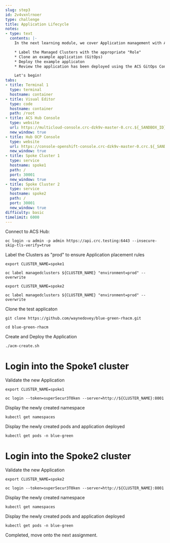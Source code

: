 ```yaml
---
slug: step3
id: 2v4vxnlrnoer
type: challenge
title: Application Lifecycle
notes:
- type: text
  contents: |-
    In the next learning module, we cover Application management with ACS and the following Concepts:

    * Label the Managed Clusters with the appropriate "Role"
    * Clone an example application (GitOps)
    * Deploy the example applicaton
    * Review the application has been deployed using the ACS GitOps Controller

    Let's begin!
tabs:
- title: Terminal 1
  type: terminal
  hostname: container
- title: Visual Editor
  type: code
  hostname: container
  path: /root
- title: ACS Hub Console
  type: website
  url: https://multicloud-console.crc-dzk9v-master-0.crc.${_SANDBOX_ID}.instruqt.io
  new_window: true
- title: Hub OCP Console
  type: website
  url: https://console-openshift-console.crc-dzk9v-master-0.crc.${_SANDBOX_ID}.instruqt.io
  new_window: true
- title: Spoke Cluster 1
  type: service
  hostname: spoke1
  path: /
  port: 30001
  new_window: true
- title: Spoke Cluster 2
  type: service
  hostname: spoke2
  path: /
  port: 30001
  new_window: true
difficulty: basic
timelimit: 6000
---
```

Connect to ACS Hub:

```
oc login -u admin -p admin https://api.crc.testing:6443 --insecure-skip-tls-verify=true
```

Label the Clusters as "prod" to ensure Application placement rules

```
export CLUSTER_NAME=spoke1
```

```
oc label managedclusters ${CLUSTER_NAME} "environment=prod" --overwrite
```

```
export CLUSTER_NAME=spoke2
```

```
oc label managedclusters ${CLUSTER_NAME} "environment=prod" --overwrite
```

Clone the test applicaton

```
git clone https://github.com/waynedovey/blue-green-rhacm.git
```

```
cd blue-green-rhacm
```

Create and Deploy the Application

```
./acm-create.sh
```

# Login into the Spoke1 cluster

Validate the new Application
```
export CLUSTER_NAME=spoke1
```
```
oc login --token=superSecur3T0ken --server=http://${CLUSTER_NAME}:8001
```

Display the newly created namespace
```
kubectl get namespaces
```
Display the newly created pods and application deployed
```
kubectl get pods -n blue-green
```

# Login into the Spoke2 cluster

Validate the new Application
```
export CLUSTER_NAME=spoke2
```
```
oc login --token=superSecur3T0ken --server=http://${CLUSTER_NAME}:8001
```

Display the newly created namespace
```
kubectl get namespaces
```
Display the newly created pods and application deployed
```
kubectl get pods -n blue-green
```

Completed, move onto the next assignment.